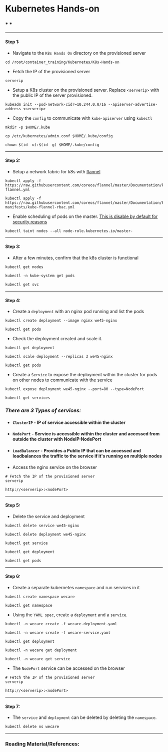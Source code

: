 # **Kubernetes Hands-on**

### * *

-------

#### Step 1:

* Navigate to the `K8s Hands On` directory on the provisioned server

```commandline
cd /root/container_training/Kubernetes/K8s-Hands-on
```

* Fetch the IP of the provisioned server

```commandline
serverip
```

* Setup a K8s cluster on the provisioned server. Replace `<serverip>` with the public IP of the server provisioned.

```commandline
kubeadm init --pod-network-cidr=10.244.0.0/16 --apiserver-advertise-address <serverip>
```

* Copy the `config` to communicate with `kube-apiserver` using `kubectl`

```commandline
mkdir -p $HOME/.kube

cp /etc/kubernetes/admin.conf $HOME/.kube/config

chown $(id -u):$(id -g) $HOME/.kube/config
```

-------

#### Step 2:

* Setup a network fabric for k8s with [flannel](https://github.com/coreos/flannel)

```commandline
kubectl apply -f https://raw.githubusercontent.com/coreos/flannel/master/Documentation/kube-flannel.yml

kubectl apply -f https://raw.githubusercontent.com/coreos/flannel/master/Documentation/k8s-manifests/kube-flannel-rbac.yml
```

* Enable scheduling of pods on the master. [This is disable by default for security reasons](https://kubernetes.io/docs/setup/independent/create-cluster-kubeadm/#control-plane-node-isolation)

```commandline
kubectl taint nodes --all node-role.kubernetes.io/master-
```

-------

#### Step 3:

* After a few minutes, confirm that the k8s cluster is functional

```commandline
kubectl get nodes

kubectl -n kube-system get pods

kubectl get svc
```

-------

#### Step 4:

* Create a `deployment` with an nginx pod running and list the pods

```commandline
kubectl create deployment --image nginx we45-nginx

kubectl get pods
```

* Check the deployment created and scale it.

```commandline
kubectl get deployment

kubectl scale deployment --replicas 3 we45-nginx

kubectl get pods
```

* Create a `Service` to expose the deployment within the cluster for pods on other nodes to communicate with the service

```commandline
kubectl expose deployment we45-nginx --port=80 --type=NodePort

kubectl get services
```

### *There are 3 Types of services:*
* #### `ClusterIP` - IP of service accessible within the cluster
* #### `NodePort` - Service is accessible within the cluster and accessed from outside the cluster with NodeIP:NodePort
* #### `LoadBalancer` - Provides a Public IP that can be accessed and loadbalances the traffic to the service if it's running on multiple nodes

* Access the nginx service on the browser

```commandline
# Fetch the IP of the provisioned server
serverip

http://<serverip>:<nodePort>
```

-------

#### Step 5:

* Delete the service and deployment 

```commandline
kubectl delete service we45-nginx

kubectl delete deployment we45-nginx

kubectl get service

kubectl get deployment

kubectl get pods
```

-------

#### Step 6:

* Create a separate kubernetes `namespace` and run services in it

```commandline
kubectl create namespace wecare

kubectl get namespace
```

* Using the `YAML spec`, create a `deployment` and a `service`.

```commandline
kubectl -n wecare create -f wecare-deployment.yaml

kubectl -n wecare create -f wecare-service.yaml

kubectl get deployment

kubectl -n wecare get deployment

kubectl -n wecare get service
```

* The `NodePort` service can be accessed on the browser

```commandline
# Fetch the IP of the provisioned server
serverip

http://<serverip>:<nodePort>
```

-------

#### Step 7:

* The `service` and `deployment` can be deleted by deleting the `namespace`.

```commandline
kubectl delete ns wecare
```

---------

### Reading Material/References:
